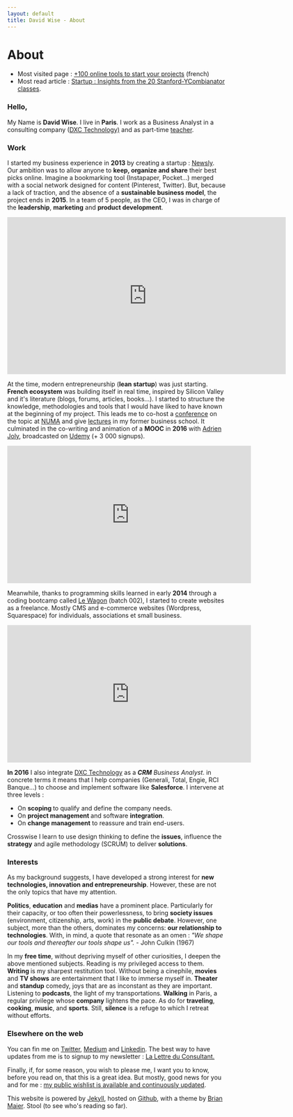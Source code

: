 ```yaml
---
layout: default
title: David Wise - About
---
```


<div class="post">
  <h1 class="pageTitle"> About</h1>

<ul>
  <li>Most visited page : <a href="/Outils">+100 online tools to start your projects</a> (french)</li>
  <li>Most read article : <a href="http://www.davidwise.fr/insights-how-to-start-a-startup-yc-stanford-season-1/">Startup : Insights from the 20 Stanford-YCombianator classes</a>.</li>
</ul>

  <h3>Hello, </h3>
  <p> My Name is <b>David Wise</b>. I live in <b>Paris</b>. I work as a  Business Analyst in a consulting company (<a href="https://www.dxc.technology/">DXC Technology)</a> and as part-time <a href="/cours">teacher</a>.</p> 

   <h3>Work</h3>
  <p> I started my business experience in <b>2013</b> by creating a startup : <a href="https://fr.petitsfrenchies.com/newsly-application-web-favoris-interview/">Newsly</a>. Our ambition was to allow anyone to <b>keep, organize and share</b> their best picks online. Imagine a bookmarking tool (Instapaper, Pocket...) merged with a social network designed for content (Pinterest, Twitter). But, because a lack of traction, and the absence of a <b>sustainable business model</b>, the project ends in <b>2015</b>. In a team of 5 people, as the CEO, I was in charge of the <b>leadership</b>, <b>marketing</b> and <b>product development</b>.</p> 

  <p><iframe src="https://player.vimeo.com/video/89918281" width="640" height="360" frameborder="0" webkitallowfullscreen mozallowfullscreen allowfullscreen></iframe></p>

  <p> At the time, modern entrepreneurship (<b>lean startup</b>) was just starting. <b>French ecosystem</b> was building itself in real time, inspired by Silicon Valley and it's literature (blogs, forums, articles, books...). I started to structure the knowledge, methodologies and tools that I would have liked to have known at the beginning of my project. This leads me to co-host a <a href="http://startuptour.mystrikingly.com/">conference</a> on the topic at <a href="https://www.numa.co/fr">NUMA</a> and give <a href="/startup">lectures</a> in my former business school. It culminated in the co-writing and animation of a <b>MOOC</b> in <b>2016</b> with <a href="https://adrienjoly.com/">Adrien Joly</a>, broadcasted on <a href="https://www.udemy.com/startuptour/?couponCode=DAVIDWISE.FR">Udemy</a> (+ 3 000 signups).</p>

  <p><iframe width="560" height="315" src="https://www.youtube.com/embed/WAj70jDQZF8" frameborder="0" allow="autoplay; encrypted-media" allowfullscreen></iframe></p>

  <p> Meanwhile, thanks to programming skills learned in early <b>2014</b> through a coding bootcamp called <a href="https://www.lewagon.com/"> Le Wagon</a> (batch 002), I started to create websites as a freelance. Mostly CMS and e-commerce websites (Wordpress, Squarespace) for individuals, associations et small business.</p> 

  <p><iframe width="560" height="315" src="https://www.youtube.com/embed/Du0eKxOrLsQ" frameborder="0" allow="accelerometer; autoplay; encrypted-media; gyroscope; picture-in-picture" allowfullscreen></iframe> <p/> 

  <p> <b>In 2016</b> I also integrate <a href="https://www.dxc.technology/">DXC Technology</a> as a <i><b>CRM</b> Business Analyst</i>. in concrete terms it means that I help companies (Generali, Total, Engie, RCI Banque...) to choose and implement software like <b>Salesforce</b>. I intervene at three levels : 
  <ul>
  <li>On <b>scoping </b> to qualify and define the company needs.</li>
  <li>On <b> project management </b> and software <b>integration</b>.</li>
  <li>On <b>change management</b> to reassure and train end-users.</li>
  </ul>

  <p>Crosswise I learn to use design thinking to define the <b>issues</b>, influence the <b>strategy</b> and agile methodology (SCRUM) to deliver <b>solutions</b>.</p>

  <h3>Interests</h3>

  <p>As my background suggests, I have developed a strong interest for <b> new technologies, innovation and entrepreneurship</b>. However, these are not the only topics that have my attention. </p> 

  <p><b>Politics</b>, <b>education</b> and <b>medias</b> have a prominent place. Particularly for their capacity, or too often their powerlessness, to bring <b>society issues</b> (environment, citizenship, arts, work) in the <b>public debate</b>. However, one subject, more than the others, dominates my concerns: <b>our relationship to technologies</b>. With, in mind, a quote that resonate as an omen : <i>"We shape our tools and thereafter our tools shape us".</i> - John Culkin (1967)</p>

  <p> In my <b>free time</b>, without depriving myself of other curiosities, I deepen the above mentioned subjects. Reading is my privileged access to them. <b>Writing </b> is my sharpest restitution tool. Without being a cinephile, <b>movies</b> and <b>TV shows</b> are entertainment that I like to immerse myself in. <b> Theater</b> and <b> standup</b> comedy, joys that are as inconstant as they are important. Listening to <b>podcasts</b>, the light of my transportations. <b>Walking</b> in Paris, a regular privilege whose <b>company</b> lightens the pace. As do for <b>traveling</b>, <b>cooking</b>, <b>music</b>, and <b>sports</b>. Still, <b>silence</b> is a refuge to which I retreat without efforts.</p>
 
  <h3> Elsewhere on the web</h3>
  
 <p>You can fin me on <a href="https://twitter.com/dawise_">Twitter</a>, <a href="https://medium.com/@dawise_">Medium</a> and <a href="https://www.linkedin.com/in/davidwisefr/">Linkedin</a>. The best way to have updates from me is to signup to my newsletter : <a href="/lettre">La Lettre du Consultant.</a> </p> 

<p>Finally, if, for some reason, you wish to please me, I want you to know, before you read on, that this is a great idea. But mostly, good news for you and for me : <a href="https://kit.co/dawise/la-liste-des-mes-envies"> my public wishlist is available and continuously updated</a>.</p>

<p> This website is powered by <a href="https://jekyllrb.com/">Jekyll</a>, hosted on <a href="https://github.com/">Github</a>, with a theme by <a href="http://brianmaierjr.com">Brian Maier</a>. Stool (to see who's reading so far).</p>